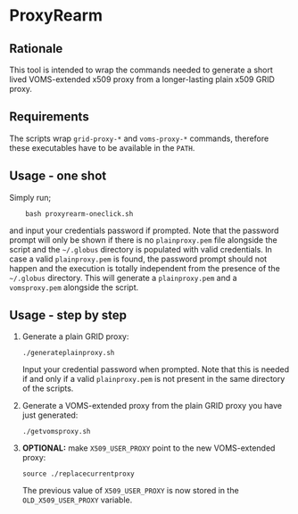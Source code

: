 # ProxyRearm

## Rationale
This tool is intended to wrap the commands needed to generate a short lived VOMS-extended x509 proxy from a longer-lasting plain x509 GRID proxy.

## Requirements
The scripts wrap `grid-proxy-*` and `voms-proxy-*` commands, therefore these executables have to be available in the `PATH`.

## Usage - one shot
Simply run;
```
    bash proxyrearm-oneclick.sh
```
and input your credentials password if prompted.
Note that the password prompt will only be shown if there is no `plainproxy.pem` file alongside the script and the `~/.globus` directory is populated with valid credentials.
In case a valid `plainproxy.pem` is found, the password prompt should not happen and the execution is totally independent from the presence of the `~/.globus` directory.
This will generate a `plainproxy.pem` and a `vomsproxy.pem` alongside the script.

## Usage - step by step
1. Generate a plain GRID proxy:
    ```
    ./generateplainproxy.sh
    ```
    Input your credential password when prompted.
    Note that this is needed if and only if a valid `plainproxy.pem` is not present in the same directory of the scripts.

2. Generate a VOMS-extended proxy from the plain GRID proxy you have just generated:
    ```
    ./getvomsproxy.sh
    ```

3. **OPTIONAL:** make `X509_USER_PROXY` point to the new VOMS-extended proxy:
    ```
    source ./replacecurrentproxy
    ```
    The previous value of `X509_USER_PROXY` is now stored in the `OLD_X509_USER_PROXY` variable.